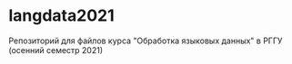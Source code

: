 # langdata2021
Репозиторий для файлов курса "Обработка языковых данных" в РГГУ (осенний семестр 2021)
